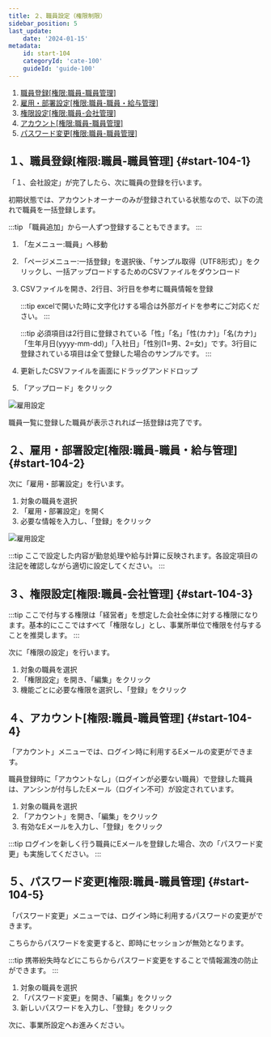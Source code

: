 ```yaml
---
title: ２、職員設定（権限制限）
sidebar_position: 5
last_update: 
    date: '2024-01-15'
metadata: 
    id: start-104
    categoryId: 'cate-100'
    guideId: 'guide-100'
---
```



1. [職員登録[権限:職員-職員管理]](#start-104-1)
2. [雇用・部署設定[権限:職員-職員・給与管理]](#start-104-2)
3. [権限設定[権限:職員-会社管理]](#start-104-3)
4. [アカウント[権限:職員-職員管理]](#start-104-4)
5. [パスワード変更[権限:職員-職員管理]](#start-104-5)

## １、職員登録[権限:職員-職員管理] {#start-104-1}

「１、会社設定」が完了したら、次に職員の登録を行います。

初期状態では、アカウントオーナーのみが登録されている状態なので、以下の流れで職員を一括登録します。

:::tip
「職員追加」から一人ずつ登録することもできます。
:::

1. 「左メニュー:職員」へ移動
2. 「ページメニュー:一括登録」を選択後、「サンプル取得（UTF8形式）」をクリックし、一括アップロードするためのCSVファイルをダウンロード
3. CSVファイルを開き、2行目、3行目を参考に職員情報を登録

    :::tip
     excelで開いた時に文字化けする場合は外部ガイドを参考にご対応ください。
    :::

    :::tip
    必須項目は2行目に登録されている「性」「名」「性(カナ)」「名(カナ)」「生年月日(yyyy-mm-dd)」「入社日」「性別(1=男、2=女)」です。3行目に登録されている項目は全て登録した場合のサンプルです。
    :::

4. 更新したCSVファイルを画面にドラッグアンドドロップ
5. 「アップロード」をクリック

![雇用設定](/img/guide/start-guide-employee-01.png)

職員一覧に登録した職員が表示されれば一括登録は完了です。

## ２、雇用・部署設定[権限:職員-職員・給与管理] {#start-104-2}

次に「雇用・部署設定」を行います。

1. 対象の職員を選択
2. 「雇用・部署設定」を開く
3. 必要な情報を入力し、「登録」をクリック

![雇用設定](/img/guide/start-guide-employee-02.png)

:::tip
ここで設定した内容が勤怠処理や給与計算に反映されます。各設定項目の注記を確認しながら適切に設定してください。
:::

## ３、権限設定[権限:職員-会社管理] {#start-104-3}

:::tip
ここで付与する権限は「経営者」を想定した会社全体に対する権限になります。基本的にここではすべて「権限なし」とし、事業所単位で権限を付与することを推奨します。
:::

次に「権限の設定」を行います。

1. 対象の職員を選択
2. 「権限設定」を開き、「編集」をクリック
3. 機能ごとに必要な権限を選択し、「登録」をクリック

## ４、アカウント[権限:職員-職員管理] {#start-104-4}

「アカウント」メニューでは、ログイン時に利用するEメールの変更ができます。

職員登録時に「アカウントなし」（ログインが必要ない職員）で登録した職員は、アンシンが付与したEメール（ログイン不可）が設定されています。

1. 対象の職員を選択
2. 「アカウント」を開き、「編集」をクリック
3. 有効なEメールを入力し、「登録」をクリック

:::tip
ログインを新しく行う職員にEメールを登録した場合、次の「パスワード変更」も実施してください。
:::

## ５、パスワード変更[権限:職員-職員管理] {#start-104-5}

「パスワード変更」メニューでは、ログイン時に利用するパスワードの変更ができます。

こちらからパスワードを変更すると、即時にセッションが無効となります。

:::tip
携帯紛失時などにこちらからパスワード変更をすることで情報漏洩の防止ができます。
:::

1. 対象の職員を選択
2. 「パスワード変更」を開き、「編集」をクリック
3. 新しいパスワードを入力し、「登録」をクリック

次に、事業所設定へお進みください。